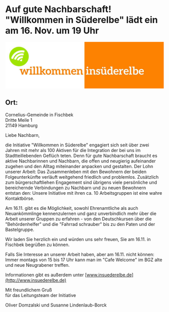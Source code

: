 # Auf gute Nachbarschaft! "Willkommen in Süderelbe" lädt ein am 16. Nov. um 19 Uhr

![](/img/LogoCafe.jpg)

## Ort:  
Cornelius-Gemeinde in Fischbek  
Dritte Meile 1  
21149 Hamburg  
  
Liebe Nachbarn,

die Initiative "Willkommen in Süderelbe" engagiert sich seit über zwei Jahren mit mehr als 100 Aktiven
für die Integration der bei uns im Stadtteillebenden Geflüch­ teten. Denn für gute Nachbarschaft braucht es 
aktive Nachbarinnen und Nachbarn, die offen und neugierig aufeinander zugehen und den Alltag miteinander anpacken 
und gestalten. Der Lohn unserer Arbeit: Das Zusammenleben mit den Bewohnern der beiden Folgeunterkünfte verläuft 
weitgehend friedlich und problemlos. Zusätzlich zum bürgerschaftliehen Engagement sind übrigens viele persönliche
und bereichernde Verbindungen zu Nachbarn und zu neuen Bewohnern entstan­ den: Unsere Initiative mit ihren 
ca. 10 Arbeitsgruppen ist eine wahre Kontaktbörse.

Am 16.11. gibt es die Möglichkeit, sowohl Ehrenamtliche als auch Neuankömmlinge kennenzulernen und ganz unverbindlich
mehr über die Arbeit unserer Gruppen zu erfahren - von den Deutschkursen über die "Behördenhelfer" und die "Fahrrad­ schrauber"
bis zu den Paten und der Bastelgruppe.

Wir laden Sie herzlich ein und würden uns sehr freuen, Sie am 16.11. in Fischbek begrüßen zu können.

Falls Sie Interesse an unserer Arbeit haben, aber am 16.11. nicht können: Immer montags von 15 bis 17 Uhr 
kann man im "Cafe Welcome" im BGZ alte und neue Neugrabener treffen.

Informationen gibt es außerdem unter [www.insuederelbe.de](http://www.insuederelbe.de)

Mit freundlichem Gruß  
für das Leitungsteam der Initiative

Oliver Domzalski und Susanne Lindenlaub-Borck
